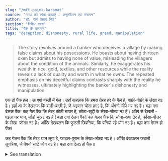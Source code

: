 ```yaml
---
slug: "/mft-paink-karamat"
source: "मगध की लोक कथाएं : अनुशाीलन एवं संचयन"
author: "डॉ. राम प्रसाद सिंह"
section: "विविध कथा"
title: "पैंक के करमात"
tags: "deception, dishonesty, rural life, greed, manipulation"
---
```

<blockquote>
The story revolves around a banker who deceives a village by making false claims about his possessions. He boasts about having thirteen oxen but admits to having none of value, misleading the villagers about the condition of the animals. Similarly, he exaggerates his wealth in rice, gold, textiles, and other resources while the reality reveals a lack of quality and worth in what he owns. The repeated emphasis on his deceitful claims contrasts sharply with the reality he witnesses, ultimately highlighting the banker's dishonesty and manipulation.
</blockquote>

एक ठो पैंक हल। ऊ एगो बस्ती में गेल। उहाँ कहलक कि हमरा तेरह हर के बैल हे, बाछी-पोछी के लेखा नऽ हे। इहाँ आ के देखलक कि बाड़ी-बाछी हे, जे अइसन चोता हगऽ हे, कि अँगनो लीपे भर नऽ हे। बड़ा दगा देलक पैंक! 
कह गेल पैंक कि तेरह कोठी चाउर हे, कोठा-खुद्दी के लेखा-जोखा नऽ हे। आँख से देखली - पइला पर धान, माँड़ो चुअऽ नऽ हे ! बड़ा दगा देलन पैंक! 
कह गेलन पैंक कि सोना-रूपा ढेर हे, काँसा-पीत्तर के लेखा-जोखा नऽ हे। आँखि देखवलन कि फुटली छिपनिया, कि पनियो रहे योग नऽ हे। बड़ा दगा देलन हो पैंक! 

कह गेलन पैंक कि तेरह थान लूगा हे, फाटल-पुरान के लेखा-जोखा नऽ हे। आँखि देखवलन फटली लुगरिया, जे पेंवनो साटे जोग नऽ हे। बड़ा दगा देलऽ हो पैंक॥ 

<details>
<summary>See translation</summary>

A certain banker went to a village. There, he said that he had thirteen oxen but there were no calves or young ones. Upon coming here, he saw that there were plenty of young ones, but they were so thin that it was hard to tell if they were even worth keeping. The banker deceived greatly!

The banker said there were thirteen rooms of rice, but there were no records of the room measurements. With his own eyes, he saw - there were wet rice grains on the floor, and the fresh paddy was nowhere to be found! The banker deceived greatly!

The banker proclaimed that there was plenty of gold and silver, but there were no records of brass and stone. He showed with his own eyes that the broken utensils were such that they weren't even usable. The banker deceived greatly!

The banker said there were thirteen pieces of cloth, but there were no records of torn or old cloth. With his own eyes, he showed worn-out cloth that was not even fit to be stitched together. The banker deceived greatly!
</details>
